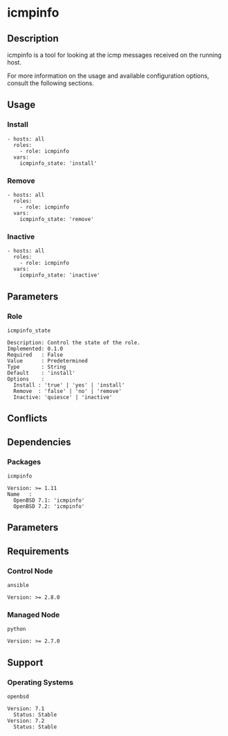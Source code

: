 # icmpinfo

## Description

icmpinfo is a tool for looking at the icmp messages received on the running
host.

For more information on the usage and available configuration options,
consult the following sections.

## Usage

### Install

```
- hosts: all
  roles:
    - role: icmpinfo
  vars:
    icmpinfo_state: 'install'
```

### Remove

```
- hosts: all
  roles:
    - role: icmpinfo
  vars:
    icmpinfo_state: 'remove'
```

### Inactive

```
- hosts: all
  roles:
    - role: icmpinfo
  vars:
    icmpinfo_state: 'inactive'
```

## Parameters

### Role

`icmpinfo_state`

    Description: Control the state of the role.
    Implemented: 0.1.0
    Required   : False
    Value      : Predetermined
    Type       : String
    Default    : 'install'
    Options    :
      Install : 'true' | 'yes' | 'install'
      Remove  : 'false' | 'no' | 'remove'
      Inactive: 'quiesce' | 'inactive'

## Conflicts

## Dependencies

### Packages

`icmpinfo`

    Version: >= 1.11
    Name   :
      OpenBSD 7.1: 'icmpinfo'
      OpenBSD 7.2: 'icmpinfo'

## Parameters

## Requirements

### Control Node

`ansible`

    Version: >= 2.8.0

### Managed Node

`python`

    Version: >= 2.7.0

## Support

### Operating Systems

`openbsd`

    Version: 7.1
      Status: Stable
    Version: 7.2
      Status: Stable
